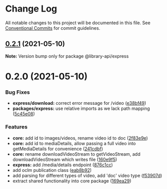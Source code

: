 # Change Log

All notable changes to this project will be documented in this file.
See [Conventional Commits](https://conventionalcommits.org) for commit guidelines.

## [0.2.1](https://github.com/BenShelton/library-api/compare/v0.2.0...v0.2.1) (2021-05-10)

**Note:** Version bump only for package @library-api/express





# 0.2.0 (2021-05-10)


### Bug Fixes

* **express/download:** correct error message for /video ([e38bf49](https://github.com/BenShelton/library-api/commit/e38bf49098f9b9446698ba090b590cec0815b614))
* **packages/express:** use relative imports as we lack path mapping ([5c45e08](https://github.com/BenShelton/library-api/commit/5c45e0894830cc3f42fd3c2d4170e81d46b9a0f8))


### Features

* **core:** add id to images/videos, rename video id to doc ([2f83e9e](https://github.com/BenShelton/library-api/commit/2f83e9e901d841a27486daeab2b8b92761b2baae))
* **core:** add id to mediaDetails, allow passing a full video into getMediaDetails for convenience ([241cdbf](https://github.com/BenShelton/library-api/commit/241cdbf0d209ab8f963c84b2ce8e1d2cf9081a51))
* **core:** rename downloadVideoStream to getVideoStream, add downloadVideoStream which writes file ([160e9f5](https://github.com/BenShelton/library-api/commit/160e9f53fa936aeea96aa17160e51da031642c56))
* **express:** add /media/details endpoint ([876c1cc](https://github.com/BenShelton/library-api/commit/876c1ccc88c0cf63e458dedc1e9bd7fb56594686))
* add oclm publication class ([eab8b92](https://github.com/BenShelton/library-api/commit/eab8b926d2d0457890ffeaad5821a56dc27dc1cc))
* add parsing for different types of video, add 'doc' video type ([f53907d](https://github.com/BenShelton/library-api/commit/f53907d01eb7b234bf048696f2f9135e94580306))
* extract shared functionality into core package ([169ea29](https://github.com/BenShelton/library-api/commit/169ea29eacf0048d2de3e0b8101372531fdc24fe))

